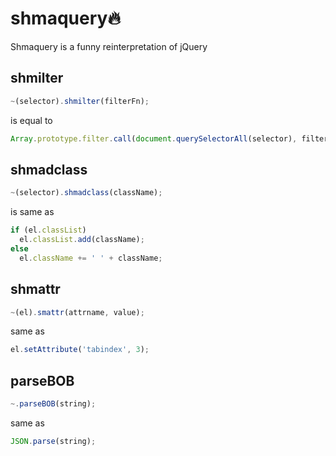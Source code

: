 # shmaquery🔥

Shmaquery is a funny reinterpretation of jQuery

## shmilter

```js
~(selector).shmilter(filterFn);
```
is equal to
```js
Array.prototype.filter.call(document.querySelectorAll(selector), filterFn);
```

## shmadclass

```js
~(selector).shmadclass(className);
```

is same as
```js
if (el.classList)
  el.classList.add(className);
else
  el.className += ' ' + className;
```

## shmattr

```js
~(el).smattr(attrname, value);
```
same as
```js
el.setAttribute('tabindex', 3);
```

## parseBOB

```js
~.parseBOB(string);
```
same as
```js
JSON.parse(string);
```
